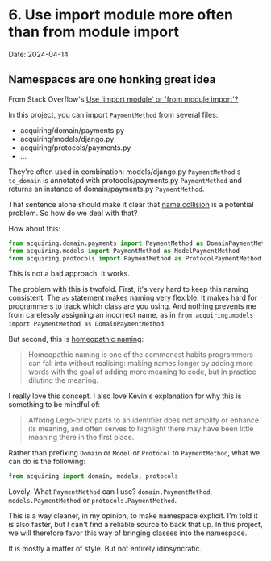 # 6. Use import module more often than from module import

Date: 2024-04-14

## Namespaces are one honking great idea

From Stack Overflow's [Use 'import module' or 'from module import'?](https://stackoverflow.com/questions/710551/use-import-module-or-from-module-import)

In this project, you can import `PaymentMethod` from several files:

- acquiring/domain/payments.py
- acquiring/models/django.py
- acquiring/protocols/payments.py
- ...

They're often used in combination: models/django.py `PaymentMethod`'s `to_domain` is annotated
with protocols/payments.py `PaymentMethod` and returns an instance of domain/payments.py `PaymentMethod`.

That sentence alone should make it clear that [name collision](https://en.wikipedia.org/wiki/Naming_collision) is a
potential problem. So how do we deal with that?

How about this:

```python
from acquiring.domain.payments import PaymentMethod as DomainPaymentMethod
from acquiring.models import PaymentMethod as ModelPaymentMethod
from acquiring.protocols import PaymentMethod as ProtocolPaymentMethod
```

This is not a bad approach. It works.

The problem with this is twofold. First, it's very hard to keep this naming consistent. The `as` statement makes naming
very flexible. It makes hard for programmers to track which class are you using. And nothing prevents me from carelessly
assigning an incorrect name, as in `from acquiring.models import PaymentMethod as DomainPaymentMethod`.

But second, this is [homeopathic naming](https://kevlinhenney.medium.com/exceptional-naming-6e3c8f5bffac):

> Homeopathic naming is one of the commonest habits programmers can fall into without realising: making names longer by
> adding more words with the goal of adding more meaning to code, but in practice diluting the meaning.

I really love this concept. I also love Kevin's explanation for why this is something to be mindful of:

> Affixing Lego-brick parts to an identifier does not amplify or enhance its meaning, and often serves to highlight
> there may have been little meaning there in the first place.

Rather than prefixing `Domain` or `Model` or `Protocol` to `PaymentMethod`, what we can do is the following:

```python
from acquiring import domain, models, protocols
```

Lovely. What `PaymentMethod` can I use? `domain.PaymentMethod`, `models.PaymentMethod` or `protocols.PaymentMethod`.

This is a way cleaner, in my opinion, to make namespace explicit. I'm told it is also faster, but I can't find a
reliable source to back that up. In this project, we will therefore favor this way of bringing classes into the
namespace.

It is mostly a matter of style. But not entirely idiosyncratic.